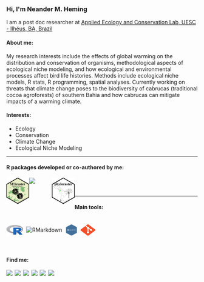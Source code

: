 ### Hi, I'm Neander M. Heming
I am a post doc researcher at [Applied Ecology and Conservation Lab, UESC - Ilhéus, BA, Brazil](appliedecologylab.org)

#### About me:
My research interests include the effects of global warming on the distribution and conservation of organisms, methodological aspects of ecological niche modeling, and how ecological and environmental processes affect bird life histories. Methods include ecological niche models, R stats, R programming, spatial analyses. Currently working on threats that climate change poses to the biodiversity of cabrucas (traditional cocoa agroforests) of southern Bahia and how cabrucas can mitigate impacts of a warming climate.

#### Interests:
  - Ecology
  - Conservation
  - Climate Change
  - Ecological Niche Modeling

---

#### R packages developed or co-authored by me:
[<img align="left" width="60px" src="https://github.com/HemingNM/SESraster/blob/master/man/figures/logo.png"/>](https://hemingnm.github.io/SESraster)
[<img align="left" width="60px" src="https://github.com/flaviomoc/divraster/blob/master/man/figures/logo.png"/>](https://flaviomoc.github.io/divraster)
[<img align="left" width="60px" src="https://github.com/gabferreira/phyloraster/blob/master/man/figures/logo.png"/>](https://gabferreira.github.io/phyloraster)

<br>
<br>

---

#### Main tools:
<div style="display: inline_block"><br>
  <img align="center" alt="R" height="33" width="44" src="https://github.com/devicons/devicon/blob/master/icons/r/r-original.svg"/>&nbsp;
  <img align="center" alt="RMarkdown" height="30" width="30" src="https://pkgs.rstudio.com/rmarkdown/reference/figures/logo.png"/>&nbsp;
  <img align="center" alt="Quarto" height="30" width="33" src="https://raw.githubusercontent.com/github/explore/80f119e965a9a3df7b74c3f7b63a502e3d0ded36/topics/quarto/quarto.png"/>&nbsp;
  <img align="center" alt="git" height="30" width="40" src="https://github.com/devicons/devicon/blob/master/icons/git/git-original.svg"/>&nbsp;
</div>

<br>
<br>

#### Find me:
[<img align="left" width="22px" src="https://orcid.org/assets/vectors/orcid.logo.icon.svg"/>](https://orcid.org/0000-0003-2461-5045)
[<img align="left" width="22px" src="https://publons.com/static/images/logos/square/blue_white_shadow.png"/>](https://publons.com/researcher/2610381/neander-marcel-heming/)
[<img align="left" width="22px" src="https://iconape.com/wp-content/files/da/64524/svg/google-scholar.svg"/>](https://scholar.google.com/citations?user=mfRNtDkAAAAJ)
[<img align="left" width="22px" src="https://arquivo.unifesp.br/images/icon/icon_lattes.svg"/>](http://lattes.cnpq.br/3185094096445587)
[<img align="left" width="22px" src="https://upload.wikimedia.org/wikipedia/commons/5/5e/ResearchGate_icon_SVG.svg"/>](https://www.researchgate.net/profile/Neander-Heming)
[<img align="left" width="22px" src="https://cdn-icons-png.flaticon.com/512/733/733579.png"/>](https://twitter.com/NeanderHeming)

<br>

